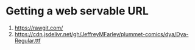 # Getting a web servable URL
1. https://rawgit.com/
2. https://cdn.jsdelivr.net/gh/JeffreyMFarley/plummet-comics/dya/Dya-Regular.ttf
